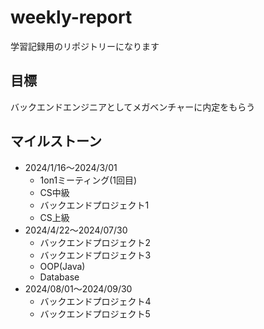 # weekly-report
学習記録用のリポジトリーになります

## 目標
バックエンドエンジニアとしてメガベンチャーに内定をもらう

## マイルストーン
- 2024/1/16〜2024/3/01
    - 1on1ミーティング(1回目)
    - CS中級
    - バックエンドプロジェクト1
    - CS上級
- 2024/4/22〜2024/07/30
   - バックエンドプロジェクト2
   - バックエンドプロジェクト3
   - OOP(Java)
   - Database
- 2024/08/01〜2024/09/30
    - バックエンドプロジェクト4
    - バックエンドプロジェクト5
   
